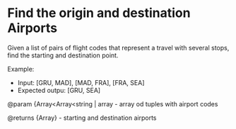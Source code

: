 # Find the origin and destination Airports

Given a list of pairs of flight codes that represent a travel with several stops, find the starting and destination point.

Example:

- Input: [GRU, MAD], [MAD, FRA], [FRA, SEA]
- Expected outpu: [GRU, SEA]


@param {Array<Array<string | array - array od tuples with airport codes

@returns {Array<String>} - starting and destination airports
